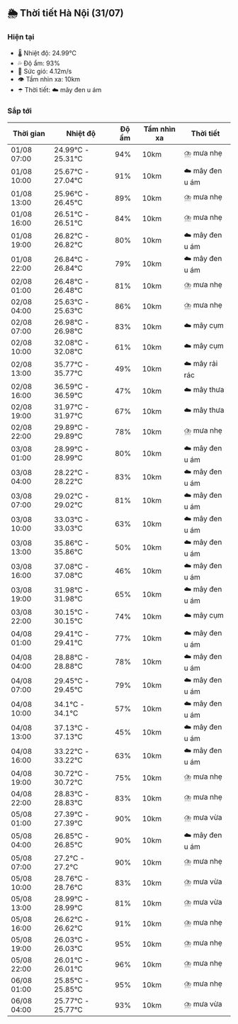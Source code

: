 ## 🌦️ Thời tiết Hà Nội (31/07)

### Hiện tại

- 🌡️ Nhiệt độ: 24.99℃
- 💦 Độ ẩm: 93%
- 💨 Sức gió: 4.12m/s
- 👁️ Tầm nhìn xa: 10km
- ☂️ Thời tiết: ☁️ mây đen u ám

### Sắp tới

| Thời gian | Nhiệt độ | Độ ẩm | Tầm nhìn xa | Thời tiết |
| --- | --- | --- | --- | --- |
| 01/08 07:00 | 24.99℃ - 25.31℃ | 94% | 10km | ⛈️ mưa nhẹ |
| 01/08 10:00 | 25.67℃ - 27.04℃ | 91% | 10km | ☁️ mây đen u ám |
| 01/08 13:00 | 25.96℃ - 26.45℃ | 89% | 10km | ⛈️ mưa nhẹ |
| 01/08 16:00 | 26.51℃ - 26.51℃ | 84% | 10km | ⛈️ mưa nhẹ |
| 01/08 19:00 | 26.82℃ - 26.82℃ | 80% | 10km | ☁️ mây đen u ám |
| 01/08 22:00 | 26.84℃ - 26.84℃ | 79% | 10km | ☁️ mây đen u ám |
| 02/08 01:00 | 26.48℃ - 26.48℃ | 81% | 10km | ⛈️ mưa nhẹ |
| 02/08 04:00 | 25.63℃ - 25.63℃ | 86% | 10km | ⛈️ mưa nhẹ |
| 02/08 07:00 | 26.98℃ - 26.98℃ | 83% | 10km | ☁️ mây cụm |
| 02/08 10:00 | 32.08℃ - 32.08℃ | 61% | 10km | ☁️ mây cụm |
| 02/08 13:00 | 35.77℃ - 35.77℃ | 49% | 10km | ☁️ mây rải rác |
| 02/08 16:00 | 36.59℃ - 36.59℃ | 47% | 10km | ☁️ mây thưa |
| 02/08 19:00 | 31.97℃ - 31.97℃ | 67% | 10km | ☁️ mây thưa |
| 02/08 22:00 | 29.89℃ - 29.89℃ | 78% | 10km | ⛈️ mưa nhẹ |
| 03/08 01:00 | 28.99℃ - 28.99℃ | 80% | 10km | ☁️ mây đen u ám |
| 03/08 04:00 | 28.22℃ - 28.22℃ | 83% | 10km | ☁️ mây đen u ám |
| 03/08 07:00 | 29.02℃ - 29.02℃ | 81% | 10km | ☁️ mây đen u ám |
| 03/08 10:00 | 33.03℃ - 33.03℃ | 63% | 10km | ☁️ mây đen u ám |
| 03/08 13:00 | 35.86℃ - 35.86℃ | 50% | 10km | ☁️ mây đen u ám |
| 03/08 16:00 | 37.08℃ - 37.08℃ | 46% | 10km | ☁️ mây đen u ám |
| 03/08 19:00 | 31.98℃ - 31.98℃ | 65% | 10km | ☁️ mây đen u ám |
| 03/08 22:00 | 30.15℃ - 30.15℃ | 74% | 10km | ☁️ mây cụm |
| 04/08 01:00 | 29.41℃ - 29.41℃ | 77% | 10km | ☁️ mây đen u ám |
| 04/08 04:00 | 28.88℃ - 28.88℃ | 78% | 10km | ☁️ mây đen u ám |
| 04/08 07:00 | 29.45℃ - 29.45℃ | 79% | 10km | ☁️ mây đen u ám |
| 04/08 10:00 | 34.1℃ - 34.1℃ | 57% | 10km | ☁️ mây đen u ám |
| 04/08 13:00 | 37.13℃ - 37.13℃ | 45% | 10km | ☁️ mây đen u ám |
| 04/08 16:00 | 33.22℃ - 33.22℃ | 63% | 10km | ☁️ mây đen u ám |
| 04/08 19:00 | 30.72℃ - 30.72℃ | 75% | 10km | ⛈️ mưa nhẹ |
| 04/08 22:00 | 28.83℃ - 28.83℃ | 83% | 10km | ⛈️ mưa nhẹ |
| 05/08 01:00 | 27.39℃ - 27.39℃ | 90% | 10km | ⛈️ mưa vừa |
| 05/08 04:00 | 26.85℃ - 26.85℃ | 90% | 10km | ☁️ mây đen u ám |
| 05/08 07:00 | 27.2℃ - 27.2℃ | 90% | 10km | ⛈️ mưa nhẹ |
| 05/08 10:00 | 28.76℃ - 28.76℃ | 83% | 10km | ⛈️ mưa vừa |
| 05/08 13:00 | 28.99℃ - 28.99℃ | 81% | 10km | ⛈️ mưa vừa |
| 05/08 16:00 | 26.62℃ - 26.62℃ | 91% | 10km | ⛈️ mưa nhẹ |
| 05/08 19:00 | 26.03℃ - 26.03℃ | 95% | 10km | ⛈️ mưa nhẹ |
| 05/08 22:00 | 26.01℃ - 26.01℃ | 96% | 10km | ⛈️ mưa nhẹ |
| 06/08 01:00 | 25.85℃ - 25.85℃ | 95% | 10km | ⛈️ mưa nhẹ |
| 06/08 04:00 | 25.77℃ - 25.77℃ | 93% | 10km | ⛈️ mưa vừa |
